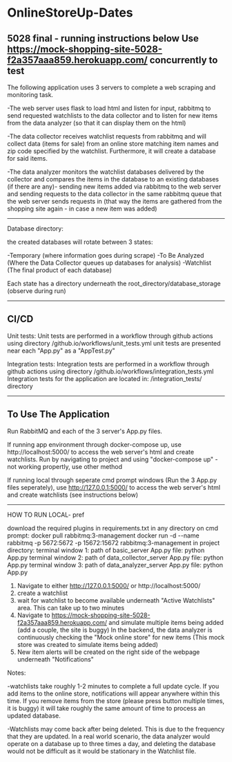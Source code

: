 # OnlineStoreUp-Dates
5028 final - running instructions below
Use https://mock-shopping-site-5028-f2a357aaa859.herokuapp.com/ concurrently to test 
------------------------------------------------------------------------------------------------------------------------------
The following application uses 3 servers to complete a web scraping and monitoring task.

-The web server uses flask to load html and listen for input, rabbitmq to send requested watchlists to the data collector and to listen for new items from the data analyzer (so that it can display them on the html)

-The data collector receives watchlist requests from rabbitmq and will collect data (items for sale) from an online store matching item names and zip code specified by the watchlist. Furthermore, it will create a database   for said items.

-The data analyzer monitors the watchlist databases delivered by the collector and compares the items in the database to an existing databases (if there are any)- sending new items added via rabbitmq to the web server and sending requests to the data collector in the same rabbitmq queue that the web server sends requests in (that way the items are gathered from the shopping site again - in case a new item was added)

----------------------------------------------------------------------------------
Database directory:

the created databases will rotate between 3 states:

-Temporary (where information goes during scrape)
-To Be Analyzed (Where the Data Collector queues up databases for analysis)
-Watchlist (The final product of each database)

Each state has a directory underneath the root_directory/database_storage
(observe during run)

----------------------------------------------------------------------------------
CI/CD
----------------------------------------------------------------------------------
Unit tests:
Unit tests are performed in a workflow through github actions using directory /github.io/workflows/unit_tests.yml
unit tests are presented near each "App.py" as a "AppTest.py"

Integration tests:
Integration tests are performed in a workflow through github actions using directory /github.io/workflows/integration_tests.yml
Integration tests for the application are located in: /integration_tests/ directory

----------------------------------------------------------------------------------

To Use The Application
----------------------------------------------------------------------------------
Run RabbitMQ and each of the 3 server's App.py files.

If running app environment through docker-compose up, use http://localhost:5000/ to access the web server's html and create watchlists. Run by navigating to project and using "docker-compose up" - not working propertly, use other method

If running local through seperate cmd prompt windows (Run the 3 App.py files seperately), use http://127.0.0.1:5000/ to access the web server's html and create watchlists (see instructions below)

----------------------------------------------------------------------------------
HOW TO RUN LOCAL- pref

download the required plugins in requirements.txt
in any directory on cmd prompt:
docker pull rabbitmq:3-management
docker run -d --name rabbitmq -p 5672:5672 -p 15672:15672 rabbitmq:3-management
in project directory:
terminal window 1: path of basic_server App.py file: python App.py
terminal window 2: path of data_collector_server App.py file: python App.py
terminal window 3: path of data_analyzer_server App.py file: python App.py

1. Navigate to either http://127.0.0.1:5000/ or http://localhost:5000/
2. create a watchlist
3. wait for watchlist to become available underneath "Active Watchlists" area. This can take up to two minutes
4. Navigate to https://mock-shopping-site-5028-f2a357aaa859.herokuapp.com/ and simulate multiple items being added (add a couple, the site is buggy)
    In the backend, the data analyzer is continuously checking the "Mock online store" for new items (This mock store was created to simulate items being added)
5. New item alerts will be created on the right side of the webpage underneath "Notifications" 

Notes:

-watchlists take roughly 1-2 minutes to complete a full update cycle. If you add items to the online store, notifications will appear anywhere within this time. If you remove items from the store (please press button multiple times, it is buggy) it will take roughly the same amount of time to process an updated database.

-Watchlists may come back after being deleted. This is due to the frequency that they are updated. In a real world scenario, the data analyzer would operate on a database up to three times a day, and deleting the database would not be difficult as it would be stationary in the Watchlist file.